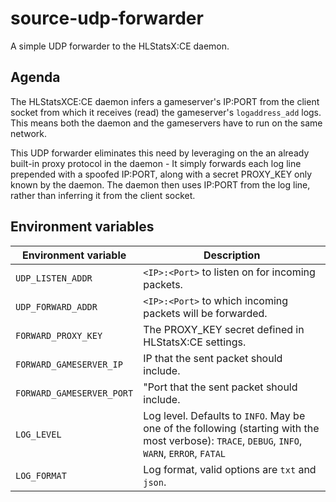 # source-udp-forwarder

A simple UDP forwarder to the HLStatsX:CE daemon.

## Agenda

The HLStatsXCE:CE daemon infers a gameserver's IP:PORT from the client socket from which it receives (read) the gameserver's `logaddress_add` logs. This means both the daemon and the gameservers have to run on the same network.

This UDP forwarder eliminates this need by leveraging on the an already built-in proxy protocol in the daemon - It simply forwards each log line prepended with a spoofed IP:PORT, along with a secret PROXY_KEY only known by the daemon. The daemon then uses IP:PORT from the log line, rather than inferring it from the client socket.

## Environment variables

| Environment variable | Description |
|---|---|
| `UDP_LISTEN_ADDR`  | `<IP>:<Port>` to listen on for incoming packets. |
| `UDP_FORWARD_ADDR`  | `<IP>:<Port>` to which incoming packets will be forwarded. |
| `FORWARD_PROXY_KEY`  | The PROXY_KEY secret defined in HLStatsX:CE settings. |
| `FORWARD_GAMESERVER_IP`  | IP that the sent packet should include. |
| `FORWARD_GAMESERVER_PORT`  | "Port that the sent packet should include. |
| `LOG_LEVEL` | Log level. Defaults to `INFO`. May be one of the following (starting with the most verbose): `TRACE`, `DEBUG`, `INFO`, `WARN`, `ERROR`, `FATAL` |
| `LOG_FORMAT` | Log format, valid options are `txt` and `json`. |
